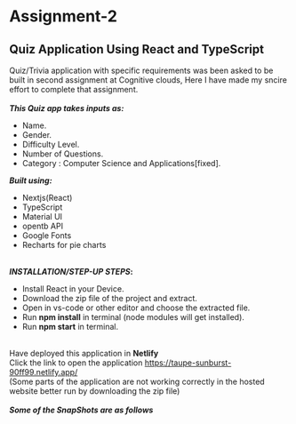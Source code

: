 # Assignment-2
## Quiz Application Using React and TypeScript 

Quiz/Trivia application with specific requirements was been asked to be built in second assignment at Cognitive clouds, Here I have made my sncire effort to complete that assignment. 
\
\
<b>_This Quiz app takes inputs as:_</b>
* Name.
* Gender.
* Difficulty Level. 
* Number of Questions.
* Category : Computer Science and Applications[fixed].

<b>_Built using:_</b>
* Nextjs(React)
* TypeScript
* Material UI
* opentb API
* Google Fonts
* Recharts for pie charts

\
<b>_INSTALLATION/STEP-UP STEPS_:</b>
  * Install React in your Device.
  * Download the zip file of the project and extract.
  * Open in vs-code or other editor and choose the extracted file.
  * Run <b>npm install</b> in terminal (node modules will get installed).
  * Run <b>npm start</b> in terminal.
  
  

\
Have deployed this application in <b> Netlify </b>
\
Click the link to open the application https://taupe-sunburst-90ff99.netlify.app/
\
(Some parts of the application are not working correctly in the hosted website better run by downloading the zip file)
\
\
<b>_Some of the SnapShots are as follows_</b>
